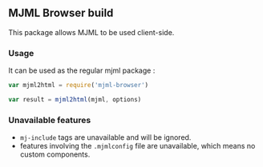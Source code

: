 ## MJML Browser build

This package allows MJML to be used client-side.

### Usage

It can be used as the regular mjml package :  

```javascript
var mjml2html = require('mjml-browser')

var result = mjml2html(mjml, options)
```

### Unavailable features  

- `mj-include` tags are unavailable and will be ignored.
- features involving the `.mjmlconfig` file are unavailable, which means no custom components.
